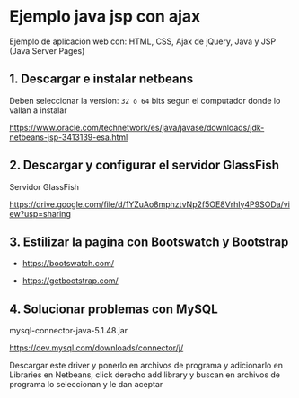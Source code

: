 # Ejemplo java jsp con ajax

Ejemplo de aplicación web con: HTML, CSS, Ajax de jQuery, Java y JSP (Java Server Pages)


## 1. Descargar e instalar netbeans

  Deben seleccionar la version: `32 o 64` bits segun el computador donde lo vallan a instalar

  https://www.oracle.com/technetwork/es/java/javase/downloads/jdk-netbeans-jsp-3413139-esa.html


## 2. Descargar y configurar el servidor GlassFish

  Servidor GlassFish

  https://drive.google.com/file/d/1YZuAo8mphztvNp2f5OE8Vrhly4P9SODa/view?usp=sharing


## 3. Estilizar la pagina con Bootswatch y Bootstrap

  * https://bootswatch.com/

  * https://getbootstrap.com/

## 4. Solucionar problemas con MySQL

mysql-connector-java-5.1.48.jar

https://dev.mysql.com/downloads/connector/j/

Descargar este driver y ponerlo en archivos de programa y adicionarlo en Libraries en Netbeans, click derecho add library y buscan en archivos de programa lo seleccionan y le dan aceptar
